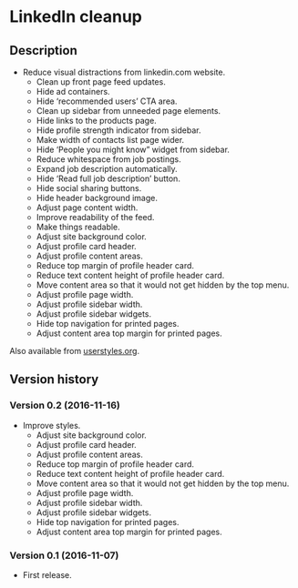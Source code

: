 # LinkedIn cleanup

## Description

- Reduce visual distractions from linkedin.com website.
  - Clean up front page feed updates.
  - Hide ad containers.
  - Hide ‘recommended users’ CTA area.
  - Clean up sidebar from unneeded page elements.
  - Hide links to the products page.
  - Hide profile strength indicator from sidebar.
  - Make width of contacts list page wider.
  - Hide ‘People you might know” widget from sidebar.
  - Reduce whitespace from job postings.
  - Expand job description automatically.
  - Hide ‘Read full job description’ button.
  - Hide social sharing buttons.
  - Hide header background image.
  - Adjust page content width.
  - Improve readability of the feed.
  - Make things readable.
  - Adjust site background color.
  - Adjust profile card header.
  - Adjust profile content areas.
  - Reduce top margin of profile header card.
  - Reduce text content height of profile header card.
  - Move content area so that it would not get hidden by the top menu.
  - Adjust profile page width.
  - Adjust profile sidebar width.
  - Adjust profile sidebar widgets.
  - Hide top navigation for printed pages.
  - Adjust content area top margin for printed pages.

Also available from [userstyles.org](https://userstyles.org/styles/134890/linkedin-cleanup).


## Version history

### Version 0.2 (2016-11-16)
- Improve styles.
  - Adjust site background color.
  - Adjust profile card header.
  - Adjust profile content areas.
  - Reduce top margin of profile header card.
  - Reduce text content height of profile header card.
  - Move content area so that it would not get hidden by the top menu.
  - Adjust profile page width.
  - Adjust profile sidebar width.
  - Adjust profile sidebar widgets.
  - Hide top navigation for printed pages.
  - Adjust content area top margin for printed pages.

### Version 0.1 (2016-11-07)
- First release.

